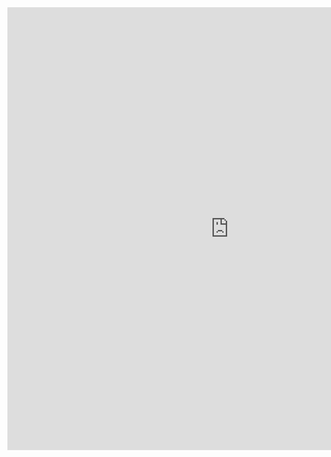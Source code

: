<iframe src="https://us3.ca.analytics.ibm.com/bi/?perspective=content&folder=.my_folders%2FExploratory%2BData%2Banalysisperspective=explore&amp;pathRef=.my_folders%2FExploratory%2BData%2Banalysis%2FNew%2Bexploration&amp;closeWindowOnLastView=true&amp;ui_appbar=false&amp;ui_navbar=false&amp;shareMode=embedded&CAMNamespace=LDAP&CAMUsername=saravanakumar.cs23@gmail.com&CAMPassword=Ibmcareer123" width="1000" height="1000" frameborder="0" gesture="media" allow="encrypted-media" allowfullscreen=""></iframe>
